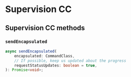 # Supervision CC

## Supervision CC methods

### `sendEncapsulated`

```ts
async sendEncapsulated(
	encapsulated: CommandClass,
	// If possible, keep us updated about the progress
	requestStatusUpdates: boolean = true,
): Promise<void>;
```
